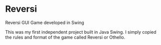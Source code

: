 # Reversi
Reversi GUI Game developed in Swing

This was my first independent project built in Java Swing. 
I simply copied the rules and format of the game called Reversi or Othello.
